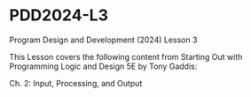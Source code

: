 # PDD2024-L3
Program Design and Development (2024) Lesson 3

This Lesson covers the following content from Starting Out with Programming Logic and Design 5E by Tony Gaddis:

Ch. 2: Input, Processing, and Output
